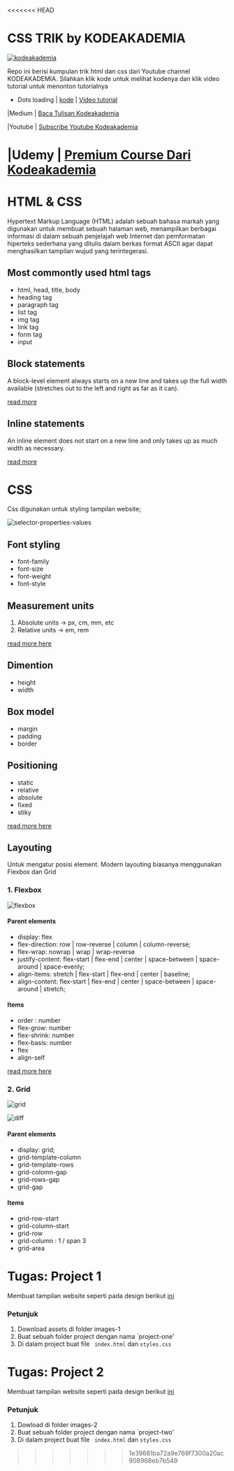 <<<<<<< HEAD
# CSS TRIK by KODEAKADEMIA

[![kodeakademia](https://travis-ci.org/joemccann/dillinger.svg?branch=master)](https://medium.com/codeacademia)


Repo ini berisi kumpulan trik html dan css dari Youtube channel KODEAKADEMIA.
Silahkan klik kode untuk melihat kodenya dan klik video tutorial untuk menonton tutorialnya

* Dots loading  | [kode](https://github.com/Yudikrisnandi/css-triks/tree/loading-one) | [Video tutorial](https://www.youtube.com/watch?v=XCn64FnW4SI&list=PLsc_L56CT4Bg65NEX7mwchyzUMuxi5ehz)

|Medium | [Baca Tulisan Kodeakademia](https://medium.com/codeacademia)

|Youtube | [Subscribe Youtube Kodeakademia](https://www.youtube.com/channel/UCFrn9K9POdgVCutBs0hkqMQ?view_as=subscriber)

|Udemy | [Premium Course Dari Kodeakademia](https://www.udemy.com/user/yudi-krisnandi/)
=======
# HTML & CSS

Hypertext Markup Language (HTML) adalah sebuah
bahasa markah yang digunakan untuk membuat sebuah
halaman web, menampilkan berbagai informasi di dalam
sebuah penjelajah web Internet dan pemformatan
hiperteks sederhana yang ditulis dalam berkas format
ASCII agar dapat menghasilkan tampilan wujud yang
terintegerasi.

## Most commontly used html tags

- html, head, title, body
- heading tag
- paragraph tag
- list tag
- img tag
- link tag
- form tag
- input

## Block statements

A block-level element always starts on a new line and takes up the full width available (stretches out to the left and right as far as it can).

[read more](https://www.w3schools.com/html/html_blocks.asp)

## Inline statements

An inline element does not start on a new line and only takes up as much width as necessary.

[read more](https://www.w3schools.com/html/html_blocks.asp)

# CSS
Css digunakan untuk styling tampilan website;

![selector-properties-values](https://www.w3schools.com/css/selector.gif)

## Font styling

- font-family
- font-size
- font-weight
- font-style

## Measurement units

1. Absolute units -> px, cm, mm, etc
2. Relative units -> em, rem

[read more here](https://www.tutorialrepublic.com/css-tutorial/css-units.php)

## Dimention

- height
- width

## Box model

- margin
- padding
- border

## Positioning

- static
- relative
- absolute
- fixed
- stiky

[read more here](https://www.w3schools.com/css/css_positioning.asp)

## Layouting
Untuk mengatur posisi element. Modern layouting biasanya menggunakan Flexbox dan Grid

### 1. Flexbox

![flexbox](https://assets.wordpress.envato-static.com/uploads/2015/06/02-flex-justify-content-design-style.jpg)

#### Parent elements

- display: flex
- flex-direction: row | row-reverse | column | column-reverse;
- flex-wrap: nowrap | wrap | wrap-reverse
- justify-content: flex-start | flex-end | center | space-between | space-around | space-evenly;
- align-items: stretch | flex-start | flex-end | center | baseline;
- align-content: flex-start | flex-end | center | space-between | space-around | stretch;

#### Items

- order : number
- flex-grow: number
- flex-shrink: number
- flex-basis: number
- flex
- align-self

[read more here](https://css-tricks.com/snippets/css/a-guide-to-flexbox/)

### 2. Grid

![grid](https://dab1nmslvvntp.cloudfront.net/wp-content/uploads/2013/05/960-12-col-grid.jpg)

![diff](https://static.cdn-cdpl.com/700x350/2dd7d3ba70bcbe34f8b0d7242c773a78/grid_flex.png)

#### Parent elements

- display: grid;
- grid-template-column
- grid-template-rows
- grid-colomn-gap
- grid-rows-gap
- grid-gap

#### Items

- grid-row-start
- grid-column-start
- grid-row
- grid-column : 1 / span 3
- grid-area

# Tugas: Project 1
Membuat tampilan website seperti pada design berikut [ini](https://www.figma.com/file/iR3NOdmsECdSOhx1WjDd87/project-one?node-id=0%3A1)

### Petunjuk
1. Download assets di folder images-1 
2. Buat sebuah folder project dengan nama `project-one'
3. Di dalam project buat file ``` index.html``` dan ```styles.css```

# Tugas: Project 2
Membuat tampilan website seperti pada design berikut [ini](https://www.figma.com/file/UDYNJEIn0LJRfJrgKIylTx/html-css-project-2)

### Petunjuk
1. Dowload di folder images-2 
2. Buat sebuah folder project dengan nama `project-two'
3. Di dalam project buat file ``` index.html``` dan ```styles.css```
>>>>>>> 1e39681ba72a9e769f7300a20ac908968eb7b549
